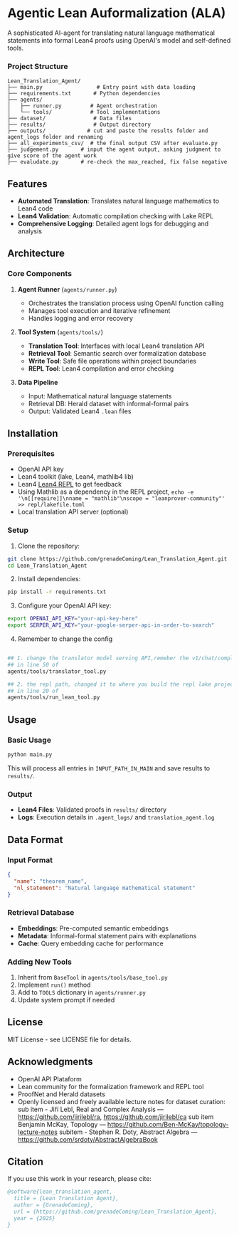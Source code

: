 # Agentic Lean Auformalization (ALA)

A sophisticated AI-agent for translating natural language mathematical statements into formal Lean4 proofs using OpenAI's model and self-defined tools.

### Project Structure

```
Lean_Translation_Agent/
├── main.py                 # Entry point with data loading
├── requirements.txt       # Python dependencies
├── agents/
│   ├── runner.py         # Agent orchestration
│   └── tools/            # Tool implementations
├── dataset/               # Data files
├── results/               # Output directory
├── outputs/             # cut and paste the results folder and agent_logs folder and renaming
├── all_experiments_csv/  # the final output CSV after evaluate.py
├── judgement.py       # input the agent output, asking judgment to give score of the agent work
├── evaludate.py       # re-check the max_reached, fix false negative
```

## Features

- **Automated Translation**: Translates natural language mathematics to Lean4 code
- **Lean4 Validation**: Automatic compilation checking with Lake REPL
- **Comprehensive Logging**: Detailed agent logs for debugging and analysis

## Architecture

### Core Components

1. **Agent Runner** (`agents/runner.py`)
   - Orchestrates the translation process using OpenAI function calling
   - Manages tool execution and iterative refinement
   - Handles logging and error recovery

2. **Tool System** (`agents/tools/`)
   - **Translation Tool**: Interfaces with local Lean4 translation API
   - **Retrieval Tool**: Semantic search over formalization database
   - **Write Tool**: Safe file operations within project boundaries
   - **REPL Tool**: Lean4 compilation and error checking

3. **Data Pipeline**
   - Input: Mathematical natural language statements
   - Retrieval DB: Herald dataset with informal-formal pairs
   - Output: Validated Lean4 `.lean` files

## Installation

### Prerequisites

- OpenAI API key
- Lean4 toolkit (lake, Lean4, mathlib4 lib)
- Lean4 [Lean4 REPL](https://github.com/leanprover-community/repl.git) to get feedback
- Using Mathlib as a dependency in the REPL project, ```echo -e '\n[[require]]\nname = "mathlib"\nscope = "leanprover-community"' >> repl/lakefile.toml```
- Local translation API server (optional)

### Setup

1. Clone the repository:
```bash
git clone https://github.com/grenadeComing/Lean_Translation_Agent.git
cd Lean_Translation_Agent
```

2. Install dependencies:
```bash
pip install -r requirements.txt
```

3. Configure your OpenAI API key:
```bash
export OPENAI_API_KEY="your-api-key-here"
export SERPER_API_KEY="your-google-serper-api-in-order-to-search"
```
4. Remember to change the config
```bash

## 1. change the translator model serving API,remeber the v1/chat/completions
## in line 50 of 
agents/tools/translator_tool.py

## 2. the repl path, changed it to where you build the repl lake project
## in line 20 of
agents/tools/run_lean_tool.py
```

## Usage

### Basic Usage

```bash
python main.py
```

This will process all entries in `INPUT_PATH_IN_MAIN` and save results to `results/`.


### Output

- **Lean4 Files**: Validated proofs in `results/` directory
- **Logs**: Execution details in `.agent_logs/` and `translation_agent.log`

## Data Format

### Input Format
```json
{
  "name": "theorem_name",
  "nl_statement": "Natural language mathematical statement"
}
```

### Retrieval Database
- **Embeddings**: Pre-computed semantic embeddings
- **Metadata**: Informal-formal statement pairs with explanations
- **Cache**: Query embedding cache for performance



### Adding New Tools

1. Inherit from `BaseTool` in `agents/tools/base_tool.py`
2. Implement `run()` method
3. Add to `TOOLS` dictionary in `agents/runner.py`
4. Update system prompt if needed


## License

MIT License - see LICENSE file for details.

## Acknowledgments

- OpenAI API Plataform
- Lean community for the formalization framework and REPL tool
- ProofNet and Herald datasets
- Openly licensed and freely available lecture notes for dataset curation: sub item - Jiří Lebl, Real and Complex Analysis — https://github.com/jirilebl/ra, https://github.com/jirilebl/ca sub item Benjamin McKay, Topology — https://github.com/Ben-McKay/topology-lecture-notes subitem - Stephen R. Doty, Abstract Algebra — https://github.com/srdoty/AbstractAlgebraBook

## Citation

If you use this work in your research, please cite:

```bibtex
@software{lean_translation_agent,
  title = {Lean Translation Agent},
  author = {GrenadeComing},
  url = {https://github.com/grenadeComing/Lean_Translation_Agent},
  year = {2025}
}
```


